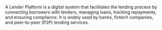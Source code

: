 A Lender Platform is a digital system that facilitates the lending process by connecting borrowers with lenders, managing loans, tracking repayments, and ensuring compliance. It is widely used by banks, fintech companies, and peer-to-peer (P2P) lending services.


